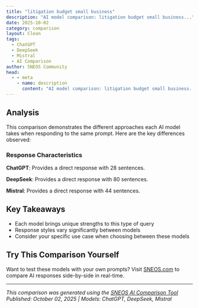 ```yaml
---
title: "litigation budget small business"
description: "AI model comparison: litigation budget small business..."
date: 2025-10-02
category: comparison
layout: Clean
tags:
  - ChatGPT
  - DeepSeek
  - Mistral
  - AI Comparison
author: SNEOS Community
head:
  - - meta
    - name: description
      content: "AI model comparison: litigation budget small business..."
---
```


<ChatComparison
  title="litigation budget small business"
  prompt="litigation budget small business"
  :responses='{
    "ChatGPT": "Creating a litigation budget for a small business is essential to manage legal costs effectively and avoid unexpected financial strain. Here\u2019s a guide to help you develop a practical litigation budget:\n\n### 1. Understand the Scope of Litigation\n- **Type of Case:** Contract disputes, employment issues, intellectual property, etc.\n- **Complexity:** Simple issues cost less; complex cases with multiple parties or extensive discovery cost more.\n- **Duration:** Litigation can last months or years.\n\n### 2. Identify Potential Costs\n- **Attorney Fees:** Typically the largest expense. Lawyers may charge hourly rates, flat fees, or contingency fees.\n- **Court Fees:** Filing fees, motion fees, jury fees.\n- **Discovery Costs:** Depositions, document production, expert witnesses.\n- **Settlement Costs:** Possible settlement amounts or mediation fees.\n- **Miscellaneous:** Travel expenses, administrative costs, copies, postage.\n\n### 3. Estimate Attorney Fees\n- Small business attorneys might charge $150 to $400\u002B per hour depending on location and expertise.\n- Estimate hours for key stages: initial consultation, pleadings, discovery, motions, trial preparation, trial.\n\n### 4. Build a Contingency Buffer\n- Litigation often runs over budget. Add 20-30% contingency to cover unexpected expenses.\n\n### 5. Sample Litigation Budget Template for Small Business\n\n| Expense Category     | Estimated Cost Range  |\n|---------------------|----------------------|\n| Initial Consultation | $200 - $1,000        |\n| Pleadings           | $1,000 - $3,000      |\n| Discovery           | $3,000 - $10,000     |\n| Depositions         | $2,000 - $7,000      |\n| Expert Witnesses    | $5,000 - $20,000     |\n| Court Fees          | $500 - $2,000        |\n| Settlement/Mediation| $1,000 - $5,000      |\n| Trial Costs         | $10,000 - $50,000\u002B   |\n| Miscellaneous       | $500 - $2,000        |\n| **Contingency (25%)**| Varies               |\n| **Total Estimate**  | $23,200 - $100,000\u002B  |\n\n### 6. Tips to Manage Litigation Costs\n- **Negotiate fees:** Explore alternative fee arrangements.\n- **Use mediation:** To reduce trial costs.\n- **Manage discovery:** Limit document requests and depositions to essentials.\n- **Regular reviews:** Track expenses monthly and adjust budget as needed.\n\n### 7. When to Get Professional Help\n- Consult with an experienced attorney early for a more precise estimate.\n- Consider legal insurance or third-party litigation financing if available.\n\n---\n\nIf you want, I can help draft a customized litigation budget based on your specific case details.",
    "DeepSeek": "Of course. Managing a litigation budget is one of the most critical and stressful challenges for a small business. The key is to be proactive, strategic, and transparent with your legal counsel.\n\nHere is a comprehensive guide to creating and managing a litigation budget for a small business.\n\n### The Golden Rule of Small Business Litigation\n\n**\u0022Know Your BATNA.\u0022** Your Best Alternative To a Negotiated Agreement. Before spending a single dollar, ask: *What is the business outcome I need to achieve, and what is it worth?* Often, a strategic settlement for a known amount is far better than a \u0022win\u0022 that bankrupts the company.\n\n---\n\n### Phase 1: Pre-Litigation \u0026 Initial Budgeting (The \u0022Reality Check\u0022)\n\nThis happens as soon as you anticipate a legal dispute.\n\n**1. The Initial Case Assessment \u0026 Strategy Meeting**\nThis is your most important step. Sit down with your lawyer and ask these direct questions:\n\n*   **Merit \u0026 Goal:** What are the realistic chances of winning? What is our primary goal (e.g., monetary damages, stop a behavior, defend against a claim, protect reputation)?\n*   **Cost-Benefit Analysis:** What is the potential value of the case versus the estimated cost to litigate it through trial? **If the cost to litigate is 80% of the potential recovery, it\u0027s a bad business case.**\n*   **Phased Budget Request:** Ask for a **phased budget**. \u0022What will it cost to get through the initial pleadings and discovery? What is the estimated cost for the entire case?\u0022\n*   **Alternative Dispute Resolution (ADR):** Is mediation or arbitration a faster, cheaper option? Often, it is.\n\n**2. Key Components of an Initial Budget**\nYour lawyer should provide an estimate that breaks down costs for the first phase (e.g., through fact discovery):\n\n*   **Professional Fees (The Big One):**\n    *   Partner vs. Associate Rates: Understand who will do the work. Routine tasks should not be done by the most expensive lawyer.\n    *   **Request a \u0022Cap\u0022 or \u0022Blended Rate\u0022:** Some firms will agree to a capped hourly rate or a single blended rate for the team.\n*   **Hard Costs (Often Overlooked):**\n    *   Court filing fees\n    *   Process server fees\n    *   Court reporter fees for depositions\n    *   Transcript costs\n    *   Expert Witness Fees (This can be a *massive* expense)\n    *   Travel and copying costs\n    *   E-Discovery Costs: Hosting and processing electronic documents can be thousands of dollars.\n\n**Sample Initial Budget Range (Through Discovery)**\nThese are very rough estimates and vary wildly by location and complexity.\n*   **Simple Contract Dispute:** $15,000 - $50,000\n*   **Moderate Complexity (e.g., employment dispute, partnership dissolution):** $50,000 - $150,000\n*   **High-Stakes/Complex Litigation:** $150,000\u002B\n\n---\n\n### Phase 2: Actively Managing the Budget During Litigation\n\nThe budget is a living document. You must manage it actively.\n\n**1. Insist on Detailed, Regular Billing**\n*   Receive invoices **monthly**.\n*   Review line items. Do you see vague entries like \u0022legal research\u0022 or \u0022strategy call\u0022? Ask for specifics.\n*   Question inefficiencies. Did a senior partner spend 5 hours on a task an associate could have done?\n\n**2. Implement Cost-Control Measures**\n*   **Use a Flat-Fee or Contingency Agreement Where Possible:** For certain straightforward claims (e.g., collecting a debt), a lawyer might take the case on contingency (they get a percentage of the win) or a flat fee.\n*   **Leverage Technology:** Use secure client portals instead of costly copies and mailings.\n*   **Do the \u0022Grunt Work\u0022:** Your team can help by organizing, scanning, and labeling documents for production (under your lawyer\u0027s guidance). This saves significant associate hours.\n*   **Limit Discovery Battles:** Fight over what is truly essential. Endless motions to compel are a budget killer.\n*   **Be Strategic with Experts:** Do you *really* need that $500/hour expert, or will a $250/hour one suffice? Get budgets from experts *before* hiring them.\n\n**3. Hold Regular Budget Review Meetings**\n*   Every month, have a 15-minute call with your lawyer to review the invoice and the budget-to-actual.\n*   Ask: \u0022Are we on track? What unexpected costs came up? What is the next phase and its estimated cost?\u0022\n\n---\n\n### Phase 3: Cost-Effective Strategies \u0026 Alternatives\n\n**1. Litigation Financing (Third-Party Funding)**\nFor a strong claim where you lack the cash, specialized funders can pay your legal fees in exchange for a percentage of the recovery. This is complex but can be a lifeline.\n\n**2. Legal Expense Insurance**\n*   **Before-the-Event (BTE):** Often an add-on to a business owner\u0027s policy. If you have it, use it!\n*   **After-the-Event (ATE):** Taken out after a dispute arises to cover the other side\u0027s costs if you lose (more common in the UK but available in the US).\n\n**3. Re-evaluate Settlement Constantly**\nAt every major milestone (after a key deposition, a ruling on a motion), re-run the cost-benefit analysis. Is the path to victory still worth the cost? The best time to settle is often when you have leverage but before you\u0027ve spent the entire budget.\n\n---\n\n### Template: Questions to Ask Your Lawyer\n\n\u003E \u0022Based on our business goals, what is a realistic budget to see this case through to a resolution?\u0022\n\u003E\n\u003E \u0022Can we break this into phases with a budget for each?\u0022\n\u003E\n\u003E \u0022Who on your team will be handling the day-to-day work, and what are their hourly rates?\u0022\n\u003E\n\u003E \u0022What are the three biggest cost drivers in this case, and how can we manage them?\u0022\n\u003E\n\u003E \u0022Can we use a less expensive alternative for any task (e.g., a junior associate, a virtual deposition)?\u0022\n\u003E\n\u003E \u0022At what points should we seriously reconsider settlement?\u0022\n\n### Final Takeaway\n\nFor a small business, litigation is a **business decision**, not just a legal one. The goal is not to \u0022win at all costs\u0022 but to achieve a business-positive outcome while preserving the financial health of your company. Proactive budgeting, constant communication with your counsel, and a ruthless focus on your BATNA are your best tools for survival.",
    "Mistral": "Creating a litigation budget for a small business involves careful planning and consideration of various costs associated with legal proceedings. Here are some key components to include in your litigation budget:\n\n### 1. **Legal Fees**\n   - **Attorney Fees:** Hourly rates, flat fees, or contingency fees.\n   - **Paralegal Fees:** Support staff costs.\n   - **Consultation Fees:** Initial consultations and ongoing advice.\n\n### 2. **Court Costs**\n   - **Filing Fees:** Costs to file a lawsuit or respond to one.\n   - **Service Fees:** Costs to serve legal documents.\n   - **Court Reporter Fees:** For depositions and transcripts.\n\n### 3. **Expert Witnesses**\n   - **Fees:** Costs for hiring experts to testify.\n   - **Reports:** Costs for expert reports and analyses.\n\n### 4. **Discovery Costs**\n   - **Document Production:** Costs for copying and organizing documents.\n   - **E-Discovery:** Costs for electronic data retrieval and management.\n   - **Depositions:** Costs for taking and transcribing depositions.\n\n### 5. **Travel and Accommodation**\n   - **Travel Expenses:** For attorneys, witnesses, and other personnel.\n   - **Accommodation:** Hotel and meal expenses.\n\n### 6. **Technology and Software**\n   - **Legal Software:** Costs for case management and e-discovery software.\n   - **Communication Tools:** Costs for secure communication platforms.\n\n### 7. **Miscellaneous Expenses**\n   - **Printing and Copying:** Costs for printing legal documents.\n   - **Postage and Shipping:** Costs for sending documents.\n   - **Office Supplies:** General office supplies related to the litigation.\n\n### 8. **Settlement or Judgment Costs**\n   - **Settlement Amounts:** If the case settles.\n   - **Judgment Amounts:** If the case goes to trial and a judgment is awarded.\n\n### 9. **Insurance**\n   - **Litigation Insurance:** Costs for insurance that covers legal expenses.\n\n### 10. **Contingency Fund**\n   - **Unexpected Costs:** A reserve for unforeseen expenses.\n\n### Sample Litigation Budget\n\n| **Category**                | **Estimated Cost** |\n|-----------------------------|--------------------|\n| Attorney Fees               | $20,000            |\n| Paralegal Fees              | $5,000             |\n| Court Filing Fees           | $1,000             |\n| Service Fees                | $500               |\n| Court Reporter Fees         | $2,000             |\n| Expert Witness Fees         | $10,000            |\n| Document Production         | $3,000             |\n| E-Discovery                 | $5,000             |\n| Depositions                 | $3,000             |\n| Travel and Accommodation    | $2,000             |\n| Legal Software              | $1,000             |\n| Printing and Copying        | $1,000             |\n| Postage and Shipping        | $500               |\n| Office Supplies             | $500               |\n| Settlement/Judgment Costs   | $50,000            |\n| Litigation Insurance        | $2,000             |\n| Contingency Fund            | $5,000             |\n| **Total**                   | **$111,000**       |\n\n### Tips for Managing Your Litigation Budget\n\n1. **Regularly Review and Update:** Keep your budget updated as the case progresses.\n2. **Prioritize Costs:** Focus on essential expenses and avoid unnecessary costs.\n3. **Negotiate Fees:** Try to negotiate lower fees with attorneys and experts.\n4. **Seek Alternative Dispute Resolution:** Consider mediation or arbitration to reduce costs.\n5. **Insurance Coverage:** Check if your business insurance covers legal expenses.\n\nBy carefully planning and monitoring your litigation budget, you can better manage the financial impact of legal proceedings on your small business."
  }'
  published-date="01:48"
/>

## Analysis

This comparison demonstrates the different approaches each AI model takes when responding to the same prompt. Here are the key differences observed:

### Response Characteristics

**ChatGPT**: Provides a direct response with 28 sentences. 

**DeepSeek**: Provides a direct response with 80 sentences. 

**Mistral**: Provides a direct response with 44 sentences. 

## Key Takeaways

- Each model brings unique strengths to this type of query
- Response styles vary significantly between models
- Consider your specific use case when choosing between these models

## Try This Comparison Yourself

Want to test these models with your own prompts? Visit [SNEOS.com](https://sneos.com) to compare AI responses side-by-side in real-time.

---

*This comparison was generated using the [SNEOS AI Comparison Tool](https://sneos.com)*
*Published: October 02, 2025 | Models: ChatGPT, DeepSeek, Mistral*
